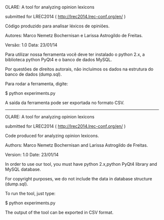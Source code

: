OLARE: A tool for analyzing opinion lexicons

submitted for LREC2014 ( http://lrec2014.lrec-conf.org/en/ )

Código produzido para analisar léxicos de opiniões.

Autores: Marco Nemetz Bochernisan e Larissa Astrogildo de Freitas.

Versão: 1.0 Data: 23/01/14

Para utilizar nossa ferramenta você deve ter instalado o python 2.x, a biblioteca python PyQt4 e o banco de dados MySQL.

Por questões de direitos autorais, não incluímos os dados na estrutura do banco de dados (dump.sql).

Para rodar a ferramenta, digite: 

$ python experiments.py

A saída da ferramenta pode ser exportada no formato CSV.

---
OLARE: A tool for analyzing opinion lexicons

submitted for LREC2014 ( http://lrec2014.lrec-conf.org/en/ )

Code produced for analyzing opinion lexicons.

Authors: Marco Nemetz Bochernisan and Larissa Astrogildo de Freitas.

Version: 1.0 Date: 23/01/14

In order to use our tool, you must have python 2.x,python PyQt4 library and MySQL database.

For copyright purposes, we do not include the data in database structure (dump.sql). 

To run the tool, just type:

$ python experiments.py

The output of the tool can be exported in CSV format.


